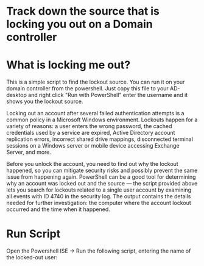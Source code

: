 
# Track down the source that is locking you out on a Domain controller


# What is locking me out?
This is a simple script to find the lockout source. You can run it on your domain controller from the powershell. Just copy this file to your AD-desktop and right click "Run with PowerShell" enter the username and it shows you the lockout source. 


Locking out an account after several failed authentication attempts is a common policy in a Microsoft Windows environment. Lockouts happen for a variety of reasons: a user enters the wrong password, the cached credentials used by a service are expired, Active Directory account replication errors, incorrect shared drive mappings, disconnected terminal sessions on a Windows server or mobile device accessing Exchange Server, and more.

Before you unlock the account, you need to find out why the lockout happened, so you can mitigate security risks and possibly prevent the same issue from happening again. PowerShell can be a good tool for determining why an account was locked out and the source — the script provided above lets you search for lockouts related to a single user account by examining all events with ID 4740 in the security log. The output contains the details needed for further investigation: the computer where the account lockout occurred and the time when it happened.

# Run Script
Open the Powershell ISE → Run the following script, entering the name of the locked-out user:
